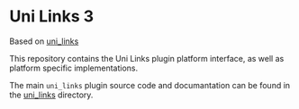 # Uni Links 3

Based on [uni_links](https://github.com/avioli/uni_links)

This repository contains the Uni Links plugin platform interface, as well as platform specific implementations.

The main `uni_links` plugin source code and documantation can be found in the [uni_links](uni_links) directory.

